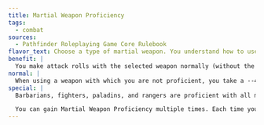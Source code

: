 ```yaml
---
title: Martial Weapon Proficiency
tags:
  - combat
sources:
  - Pathfinder Roleplaying Game Core Rulebook
flavor_text: Choose a type of martial weapon. You understand how to use that type of martial weapon in combat.
benefit: |
  You make attack rolls with the selected weapon normally (without the non-proficient penalty).
normal: |
  When using a weapon with which you are not proficient, you take a --4 penalty on attack rolls.
special: |
  Barbarians, fighters, paladins, and rangers are proficient with all martial weapons. They need not select this feat.

  You can gain Martial Weapon Proficiency multiple times. Each time you take the feat, it applies to a new type of weapon.
---
```


